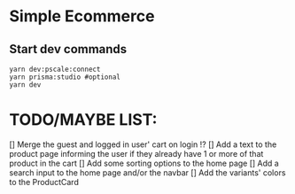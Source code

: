 # Simple Ecommerce

## Start dev commands

```shell
yarn dev:pscale:connect
yarn prisma:studio #optional
yarn dev
```

# TODO/MAYBE LIST:

[] Merge the guest and logged in user' cart on login !?
[] Add a text to the product page informing the user if they already have 1 or more of that product in the cart
[] Add some sorting options to the home page
[] Add a search input to the home page and/or the navbar
[] Add the variants' colors to the ProductCard
